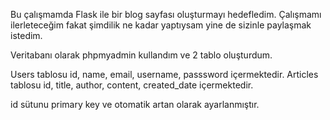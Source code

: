 Bu çalışmamda Flask ile bir blog sayfası oluşturmayı hedefledim. Çalışmamı ilerleteceğim fakat şimdilik ne kadar yaptıysam yine de sizinle paylaşmak istedim.

Veritabanı olarak phpmyadmin kullandım ve 2 tablo oluşturdum.

Users tablosu id, name, email, username, passsword içermektedir.
Articles tablosu id, title, author, content, created_date içermektedir.

id sütunu primary key ve otomatik artan olarak ayarlanmıştır.
